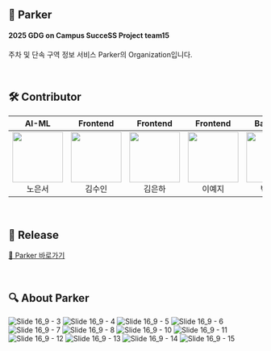 ## :red_car: Parker
#### 2025 GDG on Campus SucceSS Project team15
주차 및 단속 구역 정보 서비스 Parker의 Organization입니다.

<br/>


## 🛠️ Contributor
| AI-ML | Frontend | Frontend | Frontend | Backend | Backend | Backend | Backend |
|:----------:|:----------:|:----------:|:----------:|:----------:|:----------:|:----------:|:----------:|
| [<img src="https://avatars.githubusercontent.com/RohEunSeo" alt="" style="width:100px;100px;">](https://github.com/RohEunSeo)<br/><div align="center">노은서</div> | [<img src="https://avatars.githubusercontent.com/tndls0302" alt="" style="width:100px;100px;">](https://github.com/tndls0302)<br/><div align="center">김수인</div> | [<img src="https://avatars.githubusercontent.com/rladmsgki" alt="" style="width:100px;100px;">](https://github.com/rladmsgki) <br/><div align="center">김은하</div> | [<img src="https://avatars.githubusercontent.com/leeeyez" alt="" style="width:100px;100px;">](https://github.com/leeeyez) <br/><div align="center">이예지</div> | [<img src="https://avatars.githubusercontent.com/seun0123" alt="" style="width:100px;100px;">](https://github.com/seun0123) <br/><div align="center">박세은</div> | [<img src="https://avatars.githubusercontent.com/jiwonniy" alt="" style="width:100px;100px;">](https://github.com/jiwonniy) <br/><div align="center">우지원</div> | [<img src="https://avatars.githubusercontent.com/bigtr3" alt="" style="width:100px;100px;">](https://github.com/bigtr3) <br/><div align="center">전승은</div> | [<img src="https://avatars.githubusercontent.com/yina00" alt="" style="width:100px;100px;">](https://github.com/yina00) <br/><div align="center">최이나</div>

<br/>


## 🔗 Release
[:red_car: Parker 바로가기](https://www.parker-sss15.site/)

<br/>



## 🔍 About Parker
![Slide 16_9 - 3](https://github.com/user-attachments/assets/cb404f99-c370-4966-8833-8d2a30d048b6)
![Slide 16_9 - 4](https://github.com/user-attachments/assets/95fbe2f5-8b24-4514-a6f4-4fd10a6ef7f2)
![Slide 16_9 - 5](https://github.com/user-attachments/assets/b787cb12-4b99-4347-a10c-caf6921f6d7d)
![Slide 16_9 - 6](https://github.com/user-attachments/assets/daa1c3c3-f853-47fd-9f49-0faad1c88954)
![Slide 16_9 - 7](https://github.com/user-attachments/assets/582b34c9-2fb2-4205-ae22-ffc4f4dad1db)
![Slide 16_9 - 8](https://github.com/user-attachments/assets/39b36c0a-7b14-4522-9d09-8abec50ba0f2)
![Slide 16_9 - 10](https://github.com/user-attachments/assets/bdbb20df-516a-42ce-8cc7-56526267e652)
![Slide 16_9 - 11](https://github.com/user-attachments/assets/859d90ac-0569-4080-8ecf-2b422572aacd)
![Slide 16_9 - 12](https://github.com/user-attachments/assets/e09f5a3b-63d3-4522-8c8a-d2a78ee178ba)
![Slide 16_9 - 13](https://github.com/user-attachments/assets/08ac6ad1-6b3f-4e08-92bf-547849c41afe)
![Slide 16_9 - 14](https://github.com/user-attachments/assets/88b5cd5d-d699-481d-8621-881e3167d808)
![Slide 16_9 - 15](https://github.com/user-attachments/assets/7018fffe-1963-4b02-b1a1-cd7fffb6bf8c)




